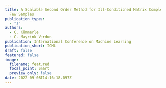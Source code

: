 ```yaml
---
title: A Scalable Second Order Method for Ill-Conditioned Matrix Completion from
  Few Samples
publication_types:
  - "1"
authors:
  - C. Kümmerle
  - C. Mayrink Verdun
publication: International Conference on Machine Learning
publication_short: ICML
draft: false
featured: false
image:
  filename: featured
  focal_point: Smart
  preview_only: false
date: 2022-09-08T14:16:18.097Z
---
```

